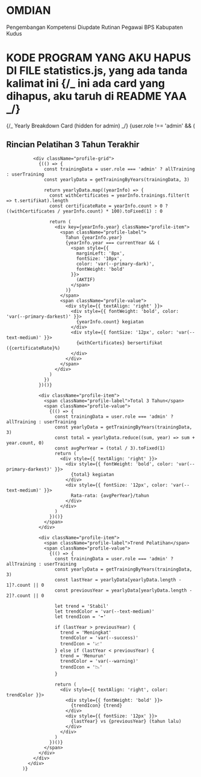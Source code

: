 # OMDIAN

Pengembangan Kompetensi Diupdate Rutinan Pegawai BPS Kabupaten Kudus

# KODE PROGRAM YANG AKU HAPUS DI FILE statistics.js, yang ada tanda kalimat ini {/_ ini ada card yang dihapus, aku taruh di README YAA _/}

{/_ Yearly Breakdown Card (hidden for admin) _/}
{user.role !== 'admin' && (

<div className="card">
<div className="card-header">
<h2 className="card-title">Rincian Pelatihan 3 Tahun Terakhir</h2>
</div>

              <div className="profile-grid">
                {(() => {
                  const trainingData = user.role === 'admin' ? allTraining : userTraining
                  const yearlyData = getTrainingByYears(trainingData, 3)

                  return yearlyData.map((yearInfo) => {
                    const withCertificates = yearInfo.trainings.filter(t => t.sertifikat).length
                    const certificateRate = yearInfo.count > 0 ? ((withCertificates / yearInfo.count) * 100).toFixed(1) : 0

                    return (
                      <div key={yearInfo.year} className="profile-item">
                        <span className="profile-label">
                          Tahun {yearInfo.year}
                          {yearInfo.year === currentYear && (
                            <span style={{
                              marginLeft: '8px',
                              fontSize: '10px',
                              color: 'var(--primary-dark)',
                              fontWeight: 'bold'
                            }}>
                              (AKTIF)
                            </span>
                          )}
                        </span>
                        <span className="profile-value">
                          <div style={{ textAlign: 'right' }}>
                            <div style={{ fontWeight: 'bold', color: 'var(--primary-darkest)' }}>
                              {yearInfo.count} kegiatan
                            </div>
                            <div style={{ fontSize: '12px', color: 'var(--text-medium)' }}>
                              {withCertificates} bersertifikat ({certificateRate}%)
                            </div>
                          </div>
                        </span>
                      </div>
                    )
                  })
                })()}

                <div className="profile-item">
                  <span className="profile-label">Total 3 Tahun</span>
                  <span className="profile-value">
                    {(() => {
                      const trainingData = user.role === 'admin' ? allTraining : userTraining
                      const yearlyData = getTrainingByYears(trainingData, 3)
                      const total = yearlyData.reduce((sum, year) => sum + year.count, 0)
                      const avgPerYear = (total / 3).toFixed(1)
                      return (
                        <div style={{ textAlign: 'right' }}>
                          <div style={{ fontWeight: 'bold', color: 'var(--primary-darkest)' }}>
                            {total} kegiatan
                          </div>
                          <div style={{ fontSize: '12px', color: 'var(--text-medium)' }}>
                            Rata-rata: {avgPerYear}/tahun
                          </div>
                        </div>
                      )
                    })()}
                  </span>
                </div>

                <div className="profile-item">
                  <span className="profile-label">Trend Pelatihan</span>
                  <span className="profile-value">
                    {(() => {
                      const trainingData = user.role === 'admin' ? allTraining : userTraining
                      const yearlyData = getTrainingByYears(trainingData, 3)
                      const lastYear = yearlyData[yearlyData.length - 1]?.count || 0
                      const previousYear = yearlyData[yearlyData.length - 2]?.count || 0

                      let trend = 'Stabil'
                      let trendColor = 'var(--text-medium)'
                      let trendIcon = '➡️'

                      if (lastYear > previousYear) {
                        trend = 'Meningkat'
                        trendColor = 'var(--success)'
                        trendIcon = '📈'
                      } else if (lastYear < previousYear) {
                        trend = 'Menurun'
                        trendColor = 'var(--warning)'
                        trendIcon = '📉'
                      }

                      return (
                        <div style={{ textAlign: 'right', color: trendColor }}>
                          <div style={{ fontWeight: 'bold' }}>
                            {trendIcon} {trend}
                          </div>
                          <div style={{ fontSize: '12px' }}>
                            {lastYear} vs {previousYear} (tahun lalu)
                          </div>
                        </div>
                      )
                    })()}
                  </span>
                </div>
              </div>
            </div>
          )}

